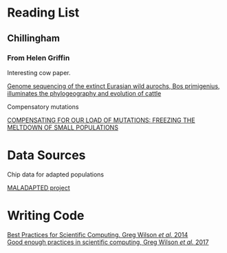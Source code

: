 # Reading List



Chillingham
------------


### From Helen Griffin

Interesting cow paper.

[Genome sequencing of the extinct Eurasian wild aurochs, Bos primigenius, illuminates the phylogeography and evolution of cattle ](http://www.genomebiology.com/2015/16/1/234)

Compensatory mutations

[COMPENSATING FOR OUR LOAD OF MUTATIONS: FREEZING THE MELTDOWN OF SMALL POPULATIONS](http://onlinelibrary.wiley.com/doi/10.1111/j.0014-3820.2000.tb00693.x/abstract)


# Data Sources

Chip data for adapted populations

[MALADAPTED project](http://mega.bioanth.cam.ac.uk/data_access.html)


# Writing Code

[Best Practices for Scientific Computing.  Greg Wilson *et al.* 2014](https://doi.org/10.1371/journal.pbio.1001745)  
[Good enough practices in scientific computing, Greg Wilson *et al.*  2017](https://journals.plos.org/ploscompbiol/article?id=10.1371/journal.pcbi.1005510)

